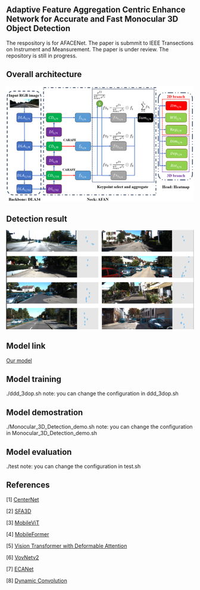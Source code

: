 ## Adaptive Feature Aggregation Centric Enhance Network for Accurate and Fast Monocular 3D Object Detection
The respository is for AFACENet. The paper is submmit to IEEE Transections on Instrument and Meansurement. The paper is under review. The repository is still in progress.

## Overall architecture
![image](https://github.com/PengWei-Lin/AFACENet/blob/main/pic/377734717_3568350886770723_955616644508864195_n.png)

## Detection result
![image](https://github.com/PengWei-Lin/AFACENet/blob/main/pic/377268711_2331490857034091_4453226347110264732_n.png)

## Model link
[Our model](https://drive.google.com/file/d/1zUgyva-F8SX_YwBInAypGsnGioDbmLKS/view?usp=sharing)

## Model training
./ddd_3dop.sh
note: you can change the configuration in ddd_3dop.sh

## Model demostration
./Monocular_3D_Detection_demo.sh
note: you can change the configuration in Monocular_3D_Detection_demo.sh

## Model evaluation
./test
note: you can change the configuration in test.sh

## References
[1] [CenterNet](https://github.com/xingyizhou/CenterNet)

[2] [SFA3D](https://github.com/maudzung/SFA3D)

[3] [MobileViT](https://github.com/huggingface/pytorch-image-models/blob/main/timm/models/mobilevit.py)

[4] [MobileFormer](https://github.com/kevinz8866/MobileFormer)

[5] [Vision Transformer with Deformable Attention](https://github.com/LeapLabTHU/DAT/tree/main)

[6] [VovNetv2](https://github.com/youngwanLEE/vovnet-detectron2)

[7] [ECANet](https://github.com/BangguWu/ECANet/blob/master/models/eca_module.py?fbclid=IwAR305bvvHYF-q6SupbMvTtMkm0rAqMBjMCeIhC-HB6lFEPw5saEhqoIz3ZU)

[8] [Dynamic Convolution](https://github.com/kaijieshi7/Dynamic-convolution-Pytorch)
